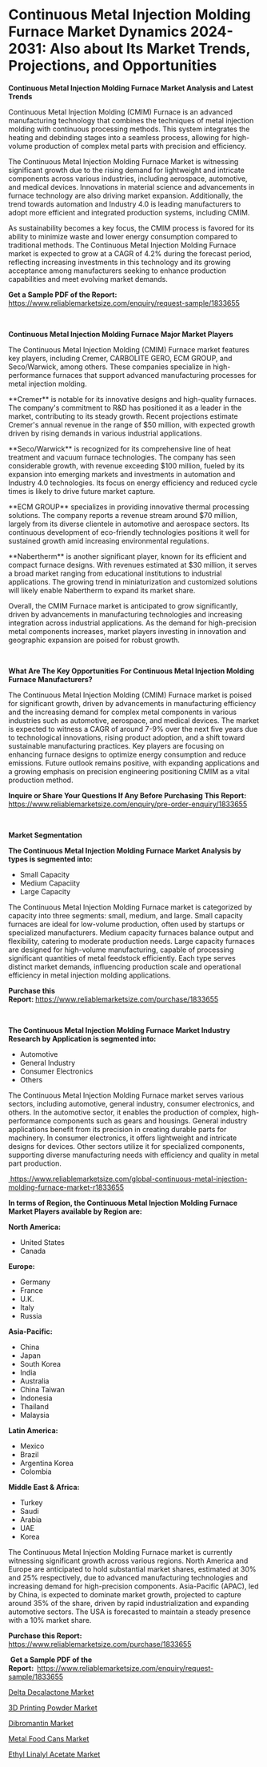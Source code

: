 <p><h1>Continuous Metal Injection Molding Furnace Market Dynamics 2024-2031: Also about Its Market Trends, Projections, and Opportunities</h1></p><p><strong>Continuous Metal Injection Molding Furnace Market Analysis and Latest Trends</strong></p>
<p><p>Continuous Metal Injection Molding (CMIM) Furnace is an advanced manufacturing technology that combines the techniques of metal injection molding with continuous processing methods. This system integrates the heating and debinding stages into a seamless process, allowing for high-volume production of complex metal parts with precision and efficiency. </p><p>The Continuous Metal Injection Molding Furnace Market is witnessing significant growth due to the rising demand for lightweight and intricate components across various industries, including aerospace, automotive, and medical devices. Innovations in material science and advancements in furnace technology are also driving market expansion. Additionally, the trend towards automation and Industry 4.0 is leading manufacturers to adopt more efficient and integrated production systems, including CMIM. </p><p>As sustainability becomes a key focus, the CMIM process is favored for its ability to minimize waste and lower energy consumption compared to traditional methods. The Continuous Metal Injection Molding Furnace market is expected to grow at a CAGR of 4.2% during the forecast period, reflecting increasing investments in this technology and its growing acceptance among manufacturers seeking to enhance production capabilities and meet evolving market demands.</p></p>
<p><strong>Get a Sample PDF of the Report:&nbsp;</strong> <a href="https://www.reliablemarketsize.com/enquiry/request-sample/1833655?utm_campaign=1568&utm_medium=2&utm_source=Github&utm_content=ia&utm_term=17102024&utm_id=continuous-metal-injection-molding-furnace">https://www.reliablemarketsize.com/enquiry/request-sample/1833655</a></p>
<p>&nbsp;</p>
<p><strong>Continuous Metal Injection Molding Furnace Major Market Players</strong></p>
<p><p>The Continuous Metal Injection Molding (CMIM) Furnace market features key players, including Cremer, CARBOLITE GERO, ECM GROUP, and Seco/Warwick, among others. These companies specialize in high-performance furnaces that support advanced manufacturing processes for metal injection molding.</p><p>**Cremer** is notable for its innovative designs and high-quality furnaces. The company's commitment to R&D has positioned it as a leader in the market, contributing to its steady growth. Recent projections estimate Cremer's annual revenue in the range of $50 million, with expected growth driven by rising demands in various industrial applications.</p><p>**Seco/Warwick** is recognized for its comprehensive line of heat treatment and vacuum furnace technologies. The company has seen considerable growth, with revenue exceeding $100 million, fueled by its expansion into emerging markets and investments in automation and Industry 4.0 technologies. Its focus on energy efficiency and reduced cycle times is likely to drive future market capture.</p><p>**ECM GROUP** specializes in providing innovative thermal processing solutions. The company reports a revenue stream around $70 million, largely from its diverse clientele in automotive and aerospace sectors. Its continuous development of eco-friendly technologies positions it well for sustained growth amid increasing environmental regulations.</p><p>**Nabertherm** is another significant player, known for its efficient and compact furnace designs. With revenues estimated at $30 million, it serves a broad market ranging from educational institutions to industrial applications. The growing trend in miniaturization and customized solutions will likely enable Nabertherm to expand its market share.</p><p>Overall, the CMIM Furnace market is anticipated to grow significantly, driven by advancements in manufacturing technologies and increasing integration across industrial applications. As the demand for high-precision metal components increases, market players investing in innovation and geographic expansion are poised for robust growth.</p></p>
<p>&nbsp;</p>
<p><strong>What Are The Key Opportunities For Continuous Metal Injection Molding Furnace Manufacturers?</strong></p>
<p><p>The Continuous Metal Injection Molding (CMIM) Furnace market is poised for significant growth, driven by advancements in manufacturing efficiency and the increasing demand for complex metal components in various industries such as automotive, aerospace, and medical devices. The market is expected to witness a CAGR of around 7-9% over the next five years due to technological innovations, rising product adoption, and a shift toward sustainable manufacturing practices. Key players are focusing on enhancing furnace designs to optimize energy consumption and reduce emissions. Future outlook remains positive, with expanding applications and a growing emphasis on precision engineering positioning CMIM as a vital production method.</p></p>
<p><strong>Inquire or Share Your Questions If Any Before Purchasing This Report:</strong> <a href="https://www.reliablemarketsize.com/enquiry/pre-order-enquiry/1833655?utm_campaign=1568&utm_medium=2&utm_source=Github&utm_content=ia&utm_term=17102024&utm_id=continuous-metal-injection-molding-furnace">https://www.reliablemarketsize.com/enquiry/pre-order-enquiry/1833655</a></p>
<p>&nbsp;</p>
<p><strong>Market Segmentation</strong></p>
<p><strong>The Continuous Metal Injection Molding Furnace Market Analysis by types is segmented into:</strong></p>
<p><ul><li>Small Capacity</li><li>Medium Capaciity</li><li>Large Capacity</li></ul></p>
<p><p>The Continuous Metal Injection Molding Furnace market is categorized by capacity into three segments: small, medium, and large. Small capacity furnaces are ideal for low-volume production, often used by startups or specialized manufacturers. Medium capacity furnaces balance output and flexibility, catering to moderate production needs. Large capacity furnaces are designed for high-volume manufacturing, capable of processing significant quantities of metal feedstock efficiently. Each type serves distinct market demands, influencing production scale and operational efficiency in metal injection molding applications.</p></p>
<p><strong>Purchase this Report:&nbsp;</strong><a href="https://www.reliablemarketsize.com/purchase/1833655?utm_campaign=1568&utm_medium=2&utm_source=Github&utm_content=ia&utm_term=17102024&utm_id=continuous-metal-injection-molding-furnace">https://www.reliablemarketsize.com/purchase/1833655</a></p>
<p>&nbsp;</p>
<p><strong>The Continuous Metal Injection Molding Furnace Market Industry Research by Application is segmented into:</strong></p>
<p><ul><li>Automotive</li><li>General Industry</li><li>Consumer Electronics</li><li>Others</li></ul></p>
<p><p>The Continuous Metal Injection Molding Furnace market serves various sectors, including automotive, general industry, consumer electronics, and others. In the automotive sector, it enables the production of complex, high-performance components such as gears and housings. General industry applications benefit from its precision in creating durable parts for machinery. In consumer electronics, it offers lightweight and intricate designs for devices. Other sectors utilize it for specialized components, supporting diverse manufacturing needs with efficiency and quality in metal part production.</p></p>
<p><a href="https://www.reliablemarketsize.com/global-continuous-metal-injection-molding-furnace-market-r1833655?utm_campaign=1568&utm_medium=2&utm_source=Github&utm_content=ia&utm_term=17102024&utm_id=continuous-metal-injection-molding-furnace">&nbsp;https://www.reliablemarketsize.com/global-continuous-metal-injection-molding-furnace-market-r1833655</a></p>
<p><strong>In terms of Region, the Continuous Metal Injection Molding Furnace Market Players available by Region are:</strong></p>
<p>
    <p> <strong> North America: </strong>
        <ul>
            <li>United States</li>
            <li>Canada</li>
        </ul>
        </p> 
    <p> <strong> Europe: </strong>
        <ul>
            <li>Germany</li>
            <li>France</li>
            <li>U.K.</li>
            <li>Italy</li>
            <li>Russia</li>
        </ul>
        </p> 
    <p> <strong> Asia-Pacific: </strong>
        <ul>
            <li>China</li>
            <li>Japan</li>
            <li>South Korea</li>
            <li>India</li>
            <li>Australia</li>
            <li>China Taiwan</li>
            <li>Indonesia</li>
            <li>Thailand</li>
            <li>Malaysia</li>
        </ul>
        </p> 
    <p> <strong> Latin America: </strong>
        <ul>
            <li>Mexico</li>
            <li>Brazil</li>
            <li>Argentina Korea</li>
            <li>Colombia</li>
        </ul>
        </p> 
    <p> <strong> Middle East & Africa: </strong>
        <ul>
            <li>Turkey</li>
            <li>Saudi</li>
            <li>Arabia</li>
            <li>UAE</li>
            <li>Korea</li>
        </ul>
    </p>
    </p>
<p><p>The Continuous Metal Injection Molding Furnace market is currently witnessing significant growth across various regions. North America and Europe are anticipated to hold substantial market shares, estimated at 30% and 25% respectively, due to advanced manufacturing technologies and increasing demand for high-precision components. Asia-Pacific (APAC), led by China, is expected to dominate market growth, projected to capture around 35% of the share, driven by rapid industrialization and expanding automotive sectors. The USA is forecasted to maintain a steady presence with a 10% market share.</p></p>
<p><strong>Purchase this Report: </strong><a href="https://www.reliablemarketsize.com/purchase/1833655?utm_campaign=1568&utm_medium=2&utm_source=Github&utm_content=ia&utm_term=17102024&utm_id=continuous-metal-injection-molding-furnace">https://www.reliablemarketsize.com/purchase/1833655</a></p>
<p>&nbsp;<strong>Get a Sample PDF of the Report:&nbsp;&nbsp;</strong><a href="https://www.reliablemarketsize.com/enquiry/request-sample/1833655?utm_campaign=1568&utm_medium=2&utm_source=Github&utm_content=ia&utm_term=17102024&utm_id=continuous-metal-injection-molding-furnace">https://www.reliablemarketsize.com/enquiry/request-sample/1833655</a></p>
<p><strong></strong></p>
<p><p><a href="https://www.linkedin.com/pulse/global-delta-decalactone-industry-analysis-share-growth-k35bc?utm_campaign=1568&utm_medium=2&utm_source=Github&utm_content=ia&utm_term=17102024&utm_id=continuous-metal-injection-molding-furnace">Delta Decalactone Market</a></p><p><a href="https://www.linkedin.com/pulse/competitive-intelligence-3d-printing-powder-market-key-players-1fvxc?utm_campaign=1568&utm_medium=2&utm_source=Github&utm_content=ia&utm_term=17102024&utm_id=continuous-metal-injection-molding-furnace">3D Printing Powder Market</a></p><p><a href="https://www.linkedin.com/pulse/navigating-dibromantin-market-expert-analysis-forecast-pbuxc?utm_campaign=1568&utm_medium=2&utm_source=Github&utm_content=ia&utm_term=17102024&utm_id=continuous-metal-injection-molding-furnace">Dibromantin Market</a></p><p><a href="https://www.linkedin.com/pulse/decoding-metal-food-cans-market-signals-growth-algorithms-pia4c?utm_campaign=1568&utm_medium=2&utm_source=Github&utm_content=ia&utm_term=17102024&utm_id=continuous-metal-injection-molding-furnace">Metal Food Cans Market</a></p><p><a href="https://www.linkedin.com/pulse/global-ethyl-linalyl-acetate-market-trends-insights-growth-opportunities-wcjqc?utm_campaign=1568&utm_medium=2&utm_source=Github&utm_content=ia&utm_term=17102024&utm_id=continuous-metal-injection-molding-furnace">Ethyl Linalyl Acetate Market</a></p></p>